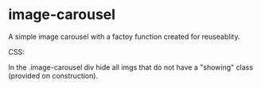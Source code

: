# image-carousel

A simple image carousel with a factoy function created for reuseablity. 

CSS:

In the .image-carousel div hide all imgs that do not have a "showing" class (provided on construction).